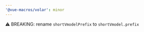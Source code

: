 ```yaml
---
'@vue-macros/volar': minor
---
```


⚠️ BREAKING: rename `shortVmodelPrefix` to `shortVmodel.prefix`
